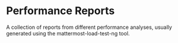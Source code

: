 # Performance Reports

A collection of reports from different performance analyses, usually generated using the mattermost-load-test-ng tool.
